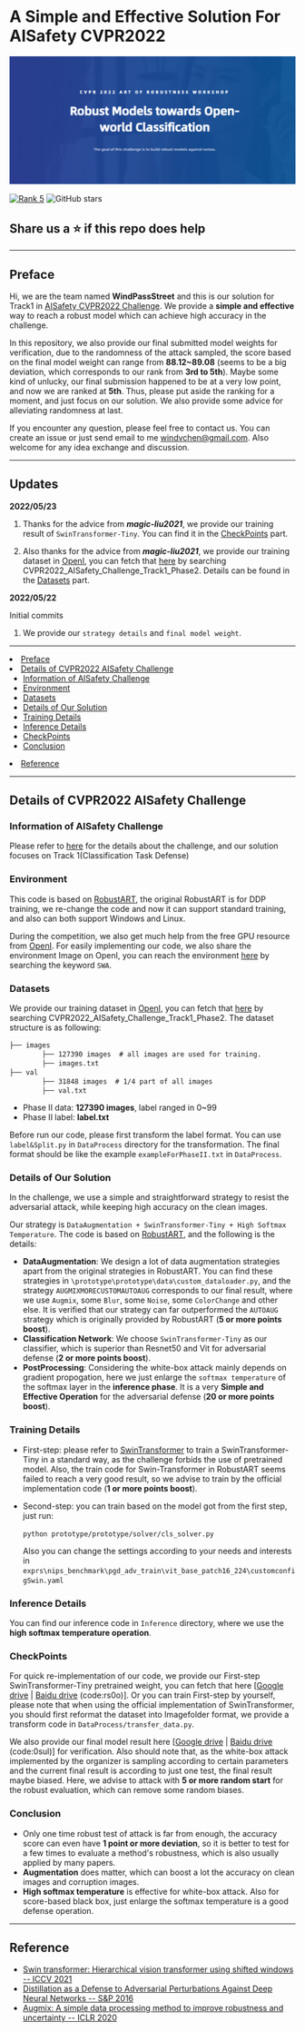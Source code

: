 # A Simple and Effective Solution For AISafety CVPR2022

![CoverPage](./Pic/CoverPage.png)

[![Rank 5](https://img.shields.io/badge/Effective%20Solution-5th--Solution--For--AISafety--CVPR2022-red)](https://github.com/WindVChen/Solution-For-AISafety-CVPR2022)
![GitHub stars](https://badgen.net/github/stars/windvchen/Solution-For-AISafety-CVPR2022
)

## Share us a :star: if this repo does help

---
## Preface
Hi, we are the team named **WindPassStreet** and this is our solution for Track1 in [AISafety CVPR2022 Challenge]((https://aisafety.sensetime.com/#/intro)). We provide a **simple and effective** way to reach a
robust model which can achieve high accuracy in the challenge. 

In this repository, we also provide our final submitted model weights for verification, due to the randomness of the attack sampled,
the score based on the final model weight can range from **88.12~89.08** (seems to be a big deviation, which corresponds to our rank from **3rd to 5th**). Maybe some kind of unlucky, our final submission
happened to be at a very low point, and now we are ranked at **5th**. Thus, please put aside the ranking for a moment, and just focus on our solution. 
We also provide some advice for alleviating randomness at last.

If you encounter any question, please feel free to contact us. You can create an issue or just send email to me windvchen@gmail.com. Also welcome for any idea exchange and discussion.

---
## Updates
**2022/05/23**

1. Thanks for the advice from __*magic-liu2021*__, we provide our training result of ```SwinTransformer-Tiny```. You can find it in
the <a href="#CheckPoints">CheckPoints</a> part.

2. Also thanks for the advice from __*magic-liu2021*__, we provide our training dataset in [OpenI](https://openi.org.cn/), you can fetch that
[here](https://git.openi.org.cn/explore/datasets) by searching CVPR2022_AISafety_Challenge_Track1_Phase2. Details can be
found in the <a href="#Datasets">Datasets</a> part.

**2022/05/22**

Initial commits

1. We provide our ```strategy details``` and ```final model weight```.

---

<!-- TABLE OF CONTENTS -->
<li><a href="#Preface">Preface</a></li>
<li>
  <a href="#Details of CVPR2022 AISafety Challenge">Details of CVPR2022 AISafety Challenge</a>
  <ul>
    <li><a href="#Information of AISafety Challenge">Information of AISafety Challenge</a></li>
    <li><a href="#Environment">Environment</a></li>
    <li><a href="#Datasets">Datasets</a></li>
    <li><a href="#Details of Our Solution">Details of Our Solution</a></li>
    <li><a href="#Training Details">Training Details</a></li>
    <li><a href="#Inference Details">Inference Details</a></li>
    <li><a href="#CheckPoints">CheckPoints</a></li>
    <li><a href="#Conclusion">Conclusion</a></li>
  </ul>
</li>
<li><a href="#Reference">Reference</a></li>

---

## Details of CVPR2022 AISafety Challenge
### Information of AISafety Challenge
Please refer to [here](https://aisafety.sensetime.com/#/intro) for the details about the challenge, and our solution focuses on Track 1(Classification Task Defense)

### Environment
This code is based on [RobustART](https://github.com/DIG-Beihang/RobustART), the original RobustART is for DDP training, we re-change the code
and now it can support standard training, and also can both support Windows and Linux.

During the competition, we also get much help from the free GPU resource from [OpenI](https://openi.org.cn/). For easily implementing our code, we also share the environment Image
on OpenI, you can reach the environment [here](https://git.openi.org.cn/explore/images?type=myimage) by searching the keyword ```SWA```.

### Datasets
We provide our training dataset in [OpenI](https://openi.org.cn/), you can fetch that
[here](https://git.openi.org.cn/explore/datasets) by searching CVPR2022_AISafety_Challenge_Track1_Phase2.  The dataset structure 
is as following:
```
├── images
        ├── 127390 images  # all images are used for training.
        ├── images.txt
├── val
        ├── 31848 images  # 1/4 part of all images
        ├── val.txt
```
- Phase II data: **127390 images**, label ranged in 0~99
- Phase II label: **label.txt**

Before run our code, please first transform the label format. You can use ```label&Split.py``` in ```DataProcess``` directory
for the transformation. The final format should be like the example ```exampleForPhaseII.txt``` in ```DataProcess```.

### Details of Our Solution
In the challenge, we use a simple and straightforward strategy to resist the adversarial
attack, while keeping high accuracy on the clean images.

Our strategy is ```DataAugmentation + SwinTransformer-Tiny + High Softmax Temperature```. The code is based on [RobustART](https://github.com/DIG-Beihang/RobustART), and the following
is the details:
- **DataAugmentation**: We design a lot of data augmentation strategies apart from the original strategies in RobustART. You can
find these strategies in ```\prototype\prototype\data\custom_dataloader.py```, and the strategy ```AUGMIXMORECUSTOMAUTOAUG```
corresponds to our final result, where we use ```Augmix```, some ```Blur```, some ```Noise```, some ```ColorChange``` and
other else. It is verified that our strategy can far outperformed the ```AUTOAUG``` strategy which is originally provided by 
RobustART (**5 or more points boost**).
- **Classification Network**: We choose ```SwinTransformer-Tiny``` as our classifier, which is superior than
Resnet50 and Vit for adversarial defense (**2 or more points boost**).
- **PostProcessing**: Considering the white-box attack mainly depends on gradient propogation, here we just
enlarge the ```softmax temperature``` of the softmax layer in the **inference phase**. It is a very **Simple and Effective Operation** for the adversarial
 defense (**20 or more points boost**).

### Training Details
- First-step: please refer to [SwinTransformer](https://github.com/microsoft/Swin-Transformer) to train a SwinTransformer-Tiny in a standard way, as
the challenge forbids the use of pretrained model. Also, the train code for Swin-Transformer in RobustART seems failed to
reach a very good result, so we advise to train by the official implementation code (**1 or more points boost**).
- Second-step: you can train based on the model got from the first step, just run:

  ```python prototype/prototype/solver/cls_solver.py```
  
  Also you can change the settings according to your needs and interests in ```exprs\nips_benchmark\pgd_adv_train\vit_base_patch16_224\customconfigSwin.yaml``` 

### Inference Details
You can find our inference code in ```Inference``` directory, where we use the **high softmax temperature operation**.

### CheckPoints
For quick re-implementation of our code, we provide our First-step SwinTransformer-Tiny pretrained weight, you can fetch that
here [[Google drive](https://drive.google.com/file/d/1i7h4ewIu7R0CTQCAvh8_AlF6BkGZxi0J/view?usp=sharing) | [Baidu drive](https://pan.baidu.com/s/1SisTtIAe1zODgyCIxtv-7Q) (code:rs0o)]. Or you can train First-step by yourself, please note
that when using the official implementation of SwinTransformer, you should first reformat the dataset into Imagefolder format, we provide
a transform code in ```DataProcess/transfer_data.py```.

We also provide our final model result here [[Google drive](https://drive.google.com/file/d/1HMIiESKASDoTnzaAD9G4ES_9zPIUlYKk/view?usp=sharing) | [Baidu drive](https://pan.baidu.com/s/19Hcoq1SghK8PjNnIu3j0MQ) (code:0sul)] for verification. Also should note that, as the white-box attack implemented
by the organizer is sampling according to certain parameters and the current final result is according to just one test, 
the final result maybe biased. Here, we advise to attack with **5 or more random start** for the robust evaluation, which can remove
some random biases.

### Conclusion
- Only one time robust test of attack is far from enough, the accuracy score can even have **1 point or more deviation**, so it is better
to test for a few times to evaluate a method's robustness, which is also usually applied by many papers.
- **Augmentation** does matter, which can boost a lot the accuracy on clean images and corruption images.
- **High softmax temperature** is effective for white-box attack. Also for score-based black box, just enlarge the softmax temperature
is a good defense operation.
---
## Reference
- [Swin transformer: Hierarchical vision transformer using shifted windows -- ICCV 2021](https://openaccess.thecvf.com/content/ICCV2021/papers/Liu_Swin_Transformer_Hierarchical_Vision_Transformer_Using_Shifted_Windows_ICCV_2021_paper.pdf)
- [Distillation as a Defense to Adversarial Perturbations Against Deep Neural Networks -- S&P 2016](https://arxiv.org/pdf/1511.04508.pdf&xid=25657,15700023,15700124,15700149,15700186,15700191,15700201,15700237,15700242.pdf)
- [Augmix: A simple data processing method to improve robustness and uncertainty -- ICLR 2020](https://arxiv.org/pdf/1912.02781.pdf)
